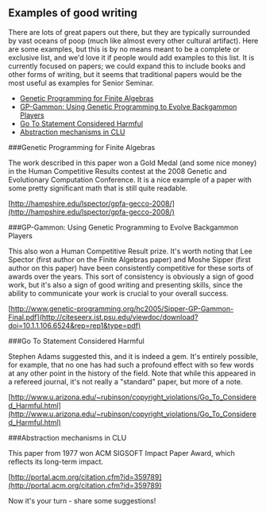 ## Examples of good writing

There are lots of great papers out there, but they are typically surrounded by vast oceans of poop (much like almost every other cultural artifact). Here are some examples, but this is by no means meant to be a complete or exclusive list, and we'd love it if people would add examples to this list. It is currently focused on papers; we could expand this to include books and other forms of writing, but it seems that traditional papers would be the most useful as examples for Senior Seminar. 

- [Genetic Programming for Finite Algebras](#genetic-programming-for-finite-algebras)
- [GP-Gammon: Using Genetic Programming to Evolve Backgammon Players](#backgammon)   
- [Go To Statement Considered Harmful](#go-to-statement-considered-harmful)
- [Abstraction mechanisms in CLU](#abstraction-mechanisms-in-clu)

###Genetic Programming for Finite Algebras

The work described in this paper won a Gold Medal (and some nice money) in the Human Competitive Results contest at the 2008 
Genetic and Evolutionary Computation Conference. It is a nice example of a paper with some pretty significant math that is
still quite readable.

[http://hampshire.edu/lspector/gpfa-gecco-2008/](http://hampshire.edu/lspector/gpfa-gecco-2008/)

###<a name="backgammon"></a>GP-Gammon: Using Genetic Programming to Evolve Backgammon Players

This also won a Human Competitive Result prize. It's worth noting that Lee Spector (first author on the Finite Algebras paper) 
and Moshe Sipper (first author on this paper) have been consistently competitive for these sorts of awards over the years.
This sort of consistency is obviously a sign of good work, but it's also a sign of good writing and presenting skills, 
since the ability to communicate your work is crucial to your overall success.

[http://www.genetic-programming.org/hc2005/Sipper-GP-Gammon-Final.pdf](http://citeseerx.ist.psu.edu/viewdoc/download?doi=10.1.1.106.6524&rep=rep1&type=pdf)

###Go To Statement Considered Harmful

Stephen Adams suggested this, and it is indeed a gem. It's entirely possible, for example, 
that no one has had such a profound effect with so few words at any other point in the history of the field.
Note that while this appeared in a refereed journal, it's not really a "standard" paper, but more of a note.

[http://www.u.arizona.edu/~rubinson/copyright_violations/Go_To_Considered_Harmful.html](http://www.u.arizona.edu/~rubinson/copyright_violations/Go_To_Considered_Harmful.html)

###Abstraction mechanisms in CLU

This paper from 1977 won ACM SIGSOFT Impact Paper Award, which reflects its long-term impact.

[http://portal.acm.org/citation.cfm?id=359789](http://portal.acm.org/citation.cfm?id=359789)

Now it's your turn - share some suggestions! 

